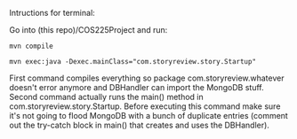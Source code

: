Intructions for terminal:

Go into (this repo)/COS225Project and run:

    mvn compile

    mvn exec:java -Dexec.mainClass="com.storyreview.story.Startup"

First command compiles everything so package com.storyreview.whatever doesn't error anymore and DBHandler can import the MongoDB stuff.
Second command actually runs the main() method in com.storyreview.story.Startup. Before executing this command make sure it's not going to flood MongoDB with a bunch of duplicate entries (comment out the try-catch block in main() that creates and uses the DBHandler).

